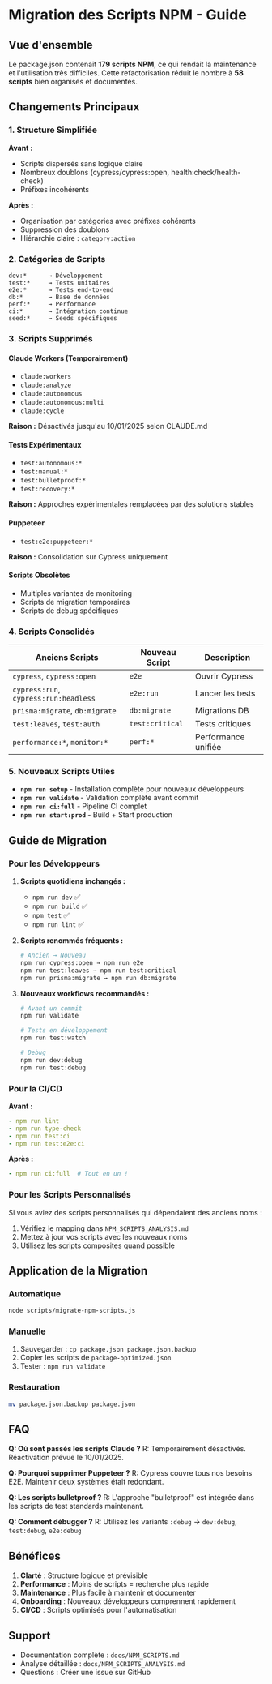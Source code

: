 # Migration des Scripts NPM - Guide

## Vue d'ensemble

Le package.json contenait **179 scripts NPM**, ce qui rendait la maintenance et l'utilisation très difficiles. Cette refactorisation réduit le nombre à **58 scripts** bien organisés et documentés.

## Changements Principaux

### 1. Structure Simplifiée

**Avant :**
- Scripts dispersés sans logique claire
- Nombreux doublons (cypress/cypress:open, health:check/health-check)
- Préfixes incohérents

**Après :**
- Organisation par catégories avec préfixes cohérents
- Suppression des doublons
- Hiérarchie claire : `category:action`

### 2. Catégories de Scripts

```
dev:*      → Développement
test:*     → Tests unitaires
e2e:*      → Tests end-to-end
db:*       → Base de données
perf:*     → Performance
ci:*       → Intégration continue
seed:*     → Seeds spécifiques
```

### 3. Scripts Supprimés

#### Claude Workers (Temporairement)
- `claude:workers`
- `claude:analyze`
- `claude:autonomous`
- `claude:autonomous:multi`
- `claude:cycle`

**Raison :** Désactivés jusqu'au 10/01/2025 selon CLAUDE.md

#### Tests Expérimentaux
- `test:autonomous:*`
- `test:manual:*`
- `test:bulletproof:*`
- `test:recovery:*`

**Raison :** Approches expérimentales remplacées par des solutions stables

#### Puppeteer
- `test:e2e:puppeteer:*`

**Raison :** Consolidation sur Cypress uniquement

#### Scripts Obsolètes
- Multiples variantes de monitoring
- Scripts de migration temporaires
- Scripts de debug spécifiques

### 4. Scripts Consolidés

| Anciens Scripts | Nouveau Script | Description |
|----------------|----------------|-------------|
| `cypress`, `cypress:open` | `e2e` | Ouvrir Cypress |
| `cypress:run`, `cypress:run:headless` | `e2e:run` | Lancer les tests |
| `prisma:migrate`, `db:migrate` | `db:migrate` | Migrations DB |
| `test:leaves`, `test:auth` | `test:critical` | Tests critiques |
| `performance:*`, `monitor:*` | `perf:*` | Performance unifiée |

### 5. Nouveaux Scripts Utiles

- **`npm run setup`** - Installation complète pour nouveaux développeurs
- **`npm run validate`** - Validation complète avant commit
- **`npm run ci:full`** - Pipeline CI complet
- **`npm run start:prod`** - Build + Start production

## Guide de Migration

### Pour les Développeurs

1. **Scripts quotidiens inchangés :**
   - `npm run dev` ✅
   - `npm run build` ✅
   - `npm test` ✅
   - `npm run lint` ✅

2. **Scripts renommés fréquents :**
   ```bash
   # Ancien → Nouveau
   npm run cypress:open → npm run e2e
   npm run test:leaves → npm run test:critical
   npm run prisma:migrate → npm run db:migrate
   ```

3. **Nouveaux workflows recommandés :**
   ```bash
   # Avant un commit
   npm run validate
   
   # Tests en développement
   npm run test:watch
   
   # Debug
   npm run dev:debug
   npm run test:debug
   ```

### Pour la CI/CD

**Avant :**
```yaml
- npm run lint
- npm run type-check
- npm run test:ci
- npm run test:e2e:ci
```

**Après :**
```yaml
- npm run ci:full  # Tout en un !
```

### Pour les Scripts Personnalisés

Si vous aviez des scripts personnalisés qui dépendaient des anciens noms :

1. Vérifiez le mapping dans `NPM_SCRIPTS_ANALYSIS.md`
2. Mettez à jour vos scripts avec les nouveaux noms
3. Utilisez les scripts composites quand possible

## Application de la Migration

### Automatique
```bash
node scripts/migrate-npm-scripts.js
```

### Manuelle
1. Sauvegarder : `cp package.json package.json.backup`
2. Copier les scripts de `package-optimized.json`
3. Tester : `npm run validate`

### Restauration
```bash
mv package.json.backup package.json
```

## FAQ

**Q: Où sont passés les scripts Claude ?**
R: Temporairement désactivés. Réactivation prévue le 10/01/2025.

**Q: Pourquoi supprimer Puppeteer ?**
R: Cypress couvre tous nos besoins E2E. Maintenir deux systèmes était redondant.

**Q: Les scripts bulletproof ?**
R: L'approche "bulletproof" est intégrée dans les scripts de test standards maintenant.

**Q: Comment débugger ?**
R: Utilisez les variants `:debug` → `dev:debug`, `test:debug`, `e2e:debug`

## Bénéfices

1. **Clarté** : Structure logique et prévisible
2. **Performance** : Moins de scripts = recherche plus rapide
3. **Maintenance** : Plus facile à maintenir et documenter
4. **Onboarding** : Nouveaux développeurs comprennent rapidement
5. **CI/CD** : Scripts optimisés pour l'automatisation

## Support

- Documentation complète : `docs/NPM_SCRIPTS.md`
- Analyse détaillée : `docs/NPM_SCRIPTS_ANALYSIS.md`
- Questions : Créer une issue sur GitHub